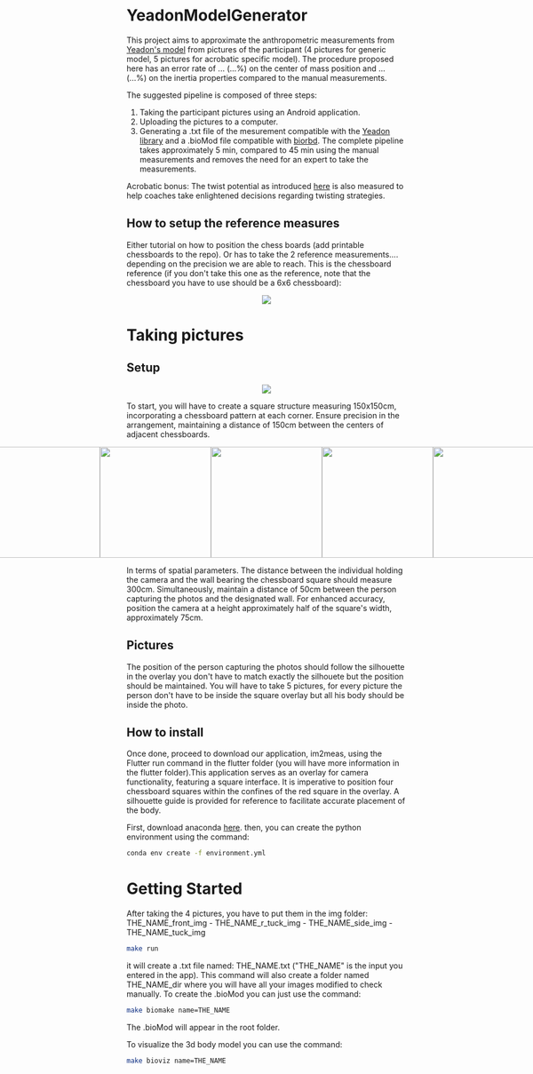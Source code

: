 # YeadonModelGenerator

This project aims to approximate the anthropometric measurements from [Yeadon's model](https://doi.org/10.1016/0021-9290(90)90370-I) from pictures of the participant (4 pictures for generic model, 5 pictures for acrobatic specific model). The procedure proposed here has an error rate of ... (...%) on the center of mass position and ... (...%) on the inertia properties compared to the manual measurements. 

The suggested pipeline is composed of three steps:
1) Taking the participant pictures using an Android application.
2) Uploading the pictures to a computer.
3) Generating a .txt file of the mesurement compatible with the [Yeadon library](https://yeadon.readthedocs.io/en/latest/) and a .bioMod file compatible with [biorbd](https://github.com/pyomeca/biorbd).
The complete pipeline takes approximately 5 min, compared to 45 min using the manual measurements and removes the need for an expert to take the measurements.

 Acrobatic bonus: The twist potential as introduced [here](https://doi.org/10.51224/SRXIV.337) is also measured to help coaches take enlightened decisions regarding twisting strategies.

## How to setup the reference measures
Either tutorial on how to position the chess boards (add printable chessboards to the repo).
Or has to take the 2 reference measurements.... depending on the precision we are able to reach.
This is the chessboard reference (if you don't take this one as the reference, note that the chessboard you have to use should be a 6x6 chessboard):
<p align="center">
    <img
      src="https://github.com/Hakuou123/YeadonModelGenerator/blob/main/tests/pictures/chessboard_ref.png"
    />
</p>

# Taking pictures
## Setup
<p align="center">
    <img
      src="https://github.com/Hakuou123/YeadonModelGenerator/blob/main/tests/pictures/chessboardx4.jpg"
    />
</p>

To start, you will have to create a square structure measuring 150x150cm, incorporating a chessboard pattern at each corner. Ensure precision in the arrangement, maintaining a distance of 150cm between the centers of adjacent chessboards.
<p style="display: flex;align-items: center;justify-content: center;">
  <img src="https://github.com/Hakuou123/YeadonModelGenerator/blob/main/tests/pictures/front_silhouette.jpg" width="200" />
  <img src="https://github.com/Hakuou123/YeadonModelGenerator/blob/main/tests/pictures/side_silhouette.jpg" width="200"/>
  <img src="https://github.com/Hakuou123/YeadonModelGenerator/blob/main/tests/pictures/r_tuck_silhouette.jpg" width="200"/>
  <img src="https://github.com/Hakuou123/YeadonModelGenerator/blob/main/tests/pictures/front_tuck_silhouette.jpg" width="200"/>
  <img src="https://github.com/Hakuou123/YeadonModelGenerator/blob/main/tests/pictures/pike_silhouette.png" width="200"/>
</p>

In terms of spatial parameters. The distance between the individual holding the camera and the wall bearing the chessboard square should measure 300cm. Simultaneously, maintain a distance of 50cm between the person capturing the photos and the designated wall. For enhanced accuracy, position the camera at a height approximately half of the square's width, approximately 75cm.
## Pictures
The position of the person capturing the photos should follow the silhouette in the overlay you don't have to match exactly the silhouete but the position should be maintained.
You will have to take 5 pictures, for every picture the person don't have to be inside the square overlay but all his body should be inside the photo.

## How to install
Once done, proceed to download our application, im2meas, using the Flutter run command in the flutter folder (you will have more information in the flutter folder).This application serves as an overlay for camera functionality, featuring a square interface. It is imperative to position four chessboard squares within the confines of the red square in the overlay. A silhouette guide is provided for reference to facilitate accurate placement of the body.

First, download anaconda [here](https://www.anaconda.com/download).
then, you can create the python environment using the command:
```bash
conda env create -f environment.yml
```

# Getting Started
After taking the 4 pictures, you have to put them in the img folder:
THE_NAME_front_img - THE_NAME_r_tuck_img - THE_NAME_side_img - THE_NAME_tuck_img
```bash
make run
```
it will create a .txt file named: THE_NAME.txt ("THE_NAME" is the input you entered in the app).
This command will also create a folder named THE_NAME_dir where you will have all your images modified to check manually.
To create the .bioMod you can just use the command:

```bash
make biomake name=THE_NAME
```
The .bioMod will appear in the root folder.

To visualize the 3d body model you can use the command:
```bash
make bioviz name=THE_NAME
```

